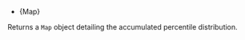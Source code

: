 <!-- YAML
added: v11.10.0
-->

* {Map}

Returns a `Map` object detailing the accumulated percentile distribution.

